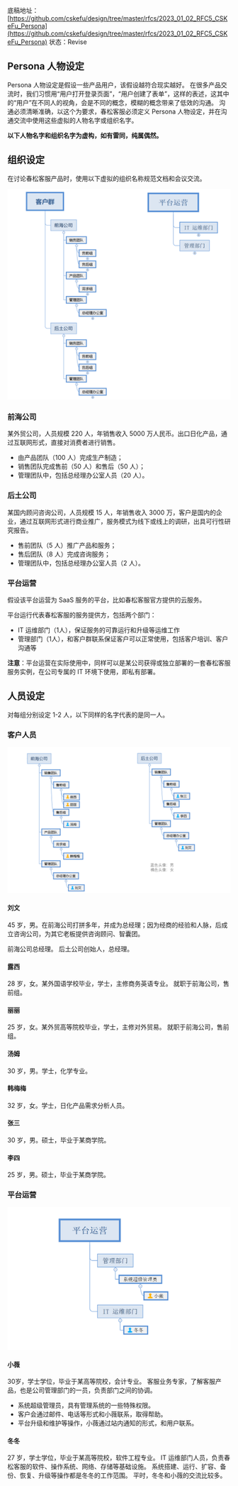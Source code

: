 底稿地址：[https://github.com/cskefu/design/tree/master/rfcs/2023_01_02_RFC5_CSKeFu_Persona](https://github.com/cskefu/design/tree/master/rfcs/2023_01_02_RFC5_CSKeFu_Persona)
状态：Revise

## Persona 人物设定
Persona 人物设定是假设一些产品用户，该假设越符合现实越好。
在很多产品交流时，我们习惯用“用户打开登录页面”，“用户创建了表单”，这样的表述，这其中的“用户”在不同人的视角，会是不同的概念，模糊的概念带来了低效的沟通。
沟通必须清晰准确，以这个为要求，春松客服必须定义 Persona 人物设定，并在沟通交流中使用这些虚拟的人物名字或组织名字。

**以下人物名字和组织名字为虚构，如有雷同，纯属偶然。**

## 组织设定

在讨论春松客服产品时，使用以下虚拟的组织名称规范文档和会议交流。

![](../../../assets/media/sceenshoot_20230103162615.png)


### 前海公司

某外贸公司，人员规模 220 人，年销售收入 5000 万人民币。出口日化产品，通过互联网形式，直接对消费者进行销售。
* 由产品团队（100 人）完成生产制造；
* 销售团队完成售前（50 人）和售后（50 人）；
* 管理团队中，包括总经理办公室人员（20 人）。


### 后土公司

某国内顾问咨询公司，人员规模 15 人，年销售收入 3000 万，客户是国内的企业，通过互联网形式进行商业推广，服务模式为线下或线上的调研，出具可行性研究报告。
* 售前团队（5 人）推广产品和服务；
* 售后团队（8 人）完成咨询服务；
* 管理团队中，包括总经理办公室人员（2 人）。


### 平台运营

假设该平台运营为 SaaS 服务的平台，比如春松客服官方提供的云服务。

平台运行代表春松客服的服务提供方，包括两个部门：
* IT 运维部门（1人），保证服务的可靠运行和升级等运维工作
*  管理部门（1人），和客户群联系保证客户可以正常使用，包括客户培训、客户沟通等

**注意**：平台运营在实际使用中，同样可以是某公司获得或独立部署的一套春松客服服务实例，在公司专属的 IT 环境下使用，即私有部署。

## 人员设定

对每组分别设定 1-2 人，以下同样的名字代表的是同一人。

### 客户人员

![](../../../sceenshoot_20230102134231.png)


#### 刘文
45 岁，男。在前海公司打拼多年，并成为总经理；因为经商的经验和人脉，后成立咨询公司，为其它老板提供咨询顾问、智囊团。

前海公司总经理。
后土公司创始人，总经理。

#### 露西

28 岁，女。某外国语学校毕业，学士，主修商务英语专业。
就职于前海公司，售前组。

#### 丽丽

25 岁，女。某外贸高等院校毕业，学士，主修对外贸易。
就职于前海公司，售前组。


#### 汤姆

30 岁，男。学士，化学专业。

#### 韩梅梅

32 岁，女。学士，日化产品需求分析人员。

#### 张三
30 岁，男。硕士，毕业于某商学院。

#### 李四
25 岁，男。硕士，毕业于某商学院。


### 平台运营

![](../../../assets/media/sceenshoot_20230103162907.png)

#### 小薇
30岁，学士学位，毕业于某高等院校，会计专业。
客服业务专家，了解客服产品，也是公司管理部门的一员，负责部门之间的协调。
* 系统超级管理员，具有管理系统的一些特殊权限。
* 客户会通过邮件、电话等形式和小薇联系，取得帮助。
* 平台升级和维护等操作，小薇通过站内通知的形式，和用户联系。


#### 冬冬

27 岁，学士学位，毕业于某高等院校，软件工程专业。
IT 运维部门人员，负责春松客服的软件、操作系统、网络、存储等基础设施。
系统搭建、运行、扩容、备份、恢复、升级等操作都是冬冬的工作范围。
平时，冬冬和小薇的交流比较多。
